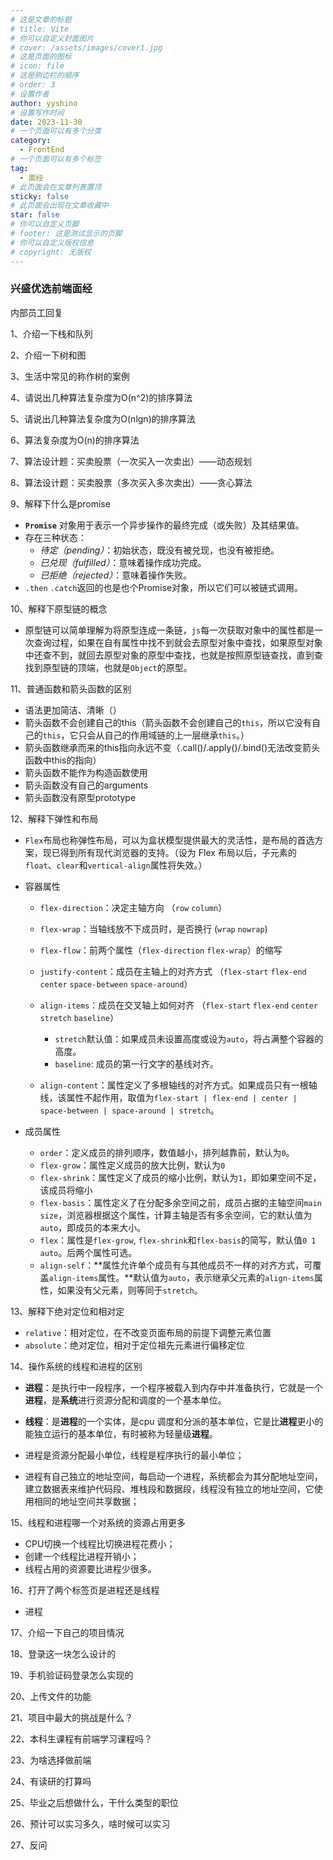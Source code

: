 ```yaml
---
# 这是文章的标题
# title: Vite
# 你可以自定义封面图片
# cover: /assets/images/cover1.jpg
# 这是页面的图标
# icon: file
# 这是侧边栏的顺序
# order: 3
# 设置作者
author: yyshino
# 设置写作时间
date: 2023-11-30
# 一个页面可以有多个分类
category:
  - FrontEnd
# 一个页面可以有多个标签
tag:
  - 面经
# 此页面会在文章列表置顶
sticky: false
# 此页面会出现在文章收藏中
star: false
# 你可以自定义页脚
# footer: 这是测试显示的页脚
# 你可以自定义版权信息
# copyright: 无版权
---
```


### 兴盛优选前端面经

内部员工回复

1、介绍一下栈和队列

2、介绍一下树和图

3、生活中常见的称作树的案例

4、请说出几种算法复杂度为O(n^2)的排序算法

5、请说出几种算法复杂度为O(nlgn)的排序算法

6、算法复杂度为O(n)的排序算法

7、算法设计题：买卖股票（一次买入一次卖出）——动态规划

8、算法设计题：买卖股票（多次买入多次卖出）——贪心算法

9、解释下什么是promise

- **`Promise`** 对象用于表示一个异步操作的最终完成（或失败）及其结果值。
- 存在三种状态：
  - *待定（pending）*：初始状态，既没有被兑现，也没有被拒绝。
  - *已兑现（fulfilled）*：意味着操作成功完成。
  - *已拒绝（rejected）*：意味着操作失败。
- `.then` `.catch`返回的也是也个Promise对象，所以它们可以被链式调用。

10、解释下原型链的概念

- 原型链可以简单理解为将原型连成一条链，`js`每一次获取对象中的属性都是一次查询过程，如果在自有属性中找不到就会去原型对象中查找，如果原型对象中还查不到，就回去原型对象的原型中查找，也就是按照原型链查找，直到查找到原型链的顶端，也就是`Object`的原型。

11、普通函数和箭头函数的区别

- 语法更加简洁、清晰（）
- 箭头函数不会创建自己的this（箭头函数不会创建自己的`this`，所以它没有自己的`this`，它只会从自己的作用域链的上一层继承`this`。）
- 箭头函数继承而来的this指向永远不变（.call()/.apply()/.bind()无法改变箭头函数中this的指向）
- 箭头函数不能作为构造函数使用
- 箭头函数没有自己的arguments
- 箭头函数没有原型prototype

12、解释下弹性和布局

- `Flex`布局也称弹性布局，可以为盒状模型提供最大的灵活性，是布局的首选方案，现已得到所有现代浏览器的支持。（设为 Flex 布局以后，子元素的`float`、`clear`和`vertical-align`属性将失效。）
- 容器属性
  - `flex-direction`：决定主轴方向 （`row` `column`）
  - `flex-wrap`：当轴线放不下成员时，是否换行 (`wrap` `nowrap`)
  - `flex-flow`：前两个属性（`flex-direction` `flex-wrap`）的缩写
  - `justify-content`：成员在主轴上的对齐方式 （`flex-start` `flex-end` `center` `space-between` `space-around`）
  - `align-items`：成员在交叉轴上如何对齐 （`flex-start` `flex-end` `center` `stretch` `baseline`）
    - `stretch`默认值：如果成员未设置高度或设为`auto`，将占满整个容器的高度。
    - `baseline`: 成员的第一行文字的基线对齐。

  - `align-content`：属性定义了多根轴线的对齐方式。如果成员只有一根轴线，该属性不起作用，取值为`flex-start | flex-end | center | space-between | space-around | stretch`。

- 成员属性
  - `order`：定义成员的排列顺序，数值越小，排列越靠前，默认为`0`。
  - `flex-grow`：属性定义成员的放大比例，默认为`0`
  - `flex-shrink`：属性定义了成员的缩小比例，默认为`1`，即如果空间不足，该成员将缩小
  - `flex-basis`：属性定义了在分配多余空间之前，成员占据的主轴空间`main size`，浏览器根据这个属性，计算主轴是否有多余空间，它的默认值为`auto`，即成员的本来大小。
  - `flex`：属性是`flex-grow`, `flex-shrink`和`flex-basis`的简写，默认值`0 1 auto`。后两个属性可选。
  - `align-self`：**属性允许单个成员有与其他成员不一样的对齐方式，可覆盖`align-items`属性。**默认值为`auto`，表示继承父元素的`align-items`属性，如果没有父元素，则等同于`stretch`。

13、解释下绝对定位和相对定

- `relative`：相对定位，在不改变页面布局的前提下调整元素位置
- `absolute`：绝对定位，相对于定位祖先元素进行偏移定位

14、操作系统的线程和进程的区别

- **进程**：是执行中一段程序，一个程序被载入到内存中并准备执行，它就是一个**进程**，是**系统**进行资源分配和调度的一个基本单位。 

- **线程**：是**进程**的一个实体，是cpu 调度和分派的基本单位，它是比**进程**更小的能独立运行的基本单位，有时被称为轻量级**进程**。
- 进程是资源分配最小单位，线程是程序执行的最小单位；
- 进程有自己独立的地址空间，每启动一个进程，系统都会为其分配地址空间，建立数据表来维护代码段、堆栈段和数据段，线程没有独立的地址空间，它使用相同的地址空间共享数据；

15、线程和进程哪一个对系统的资源占用更多

- CPU切换一个线程比切换进程花费小；
- 创建一个线程比进程开销小；
- 线程占用的资源要⽐进程少很多。

16、打开了两个标签页是进程还是线程

- 进程

17、介绍一下自己的项目情况

18、登录这一块怎么设计的

19、手机验证码登录怎么实现的

20、上传文件的功能

21、项目中最大的挑战是什么？

22、本科生课程有前端学习课程吗？

23、为啥选择做前端

24、有读研的打算吗

25、毕业之后想做什么，干什么类型的职位

26、预计可以实习多久，啥时候可以实习

27、反问